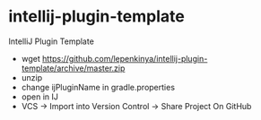 # intellij-plugin-template
IntelliJ Plugin Template


- wget https://github.com/lepenkinya/intellij-plugin-template/archive/master.zip
- unzip
- change ijPluginName in gradle.properties
- open in IJ
- VCS -> Import into Version Control -> Share Project On GitHub
